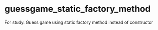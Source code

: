 # guessgame_static_factory_method
For study. Guess game using static factory method instead of constructor
